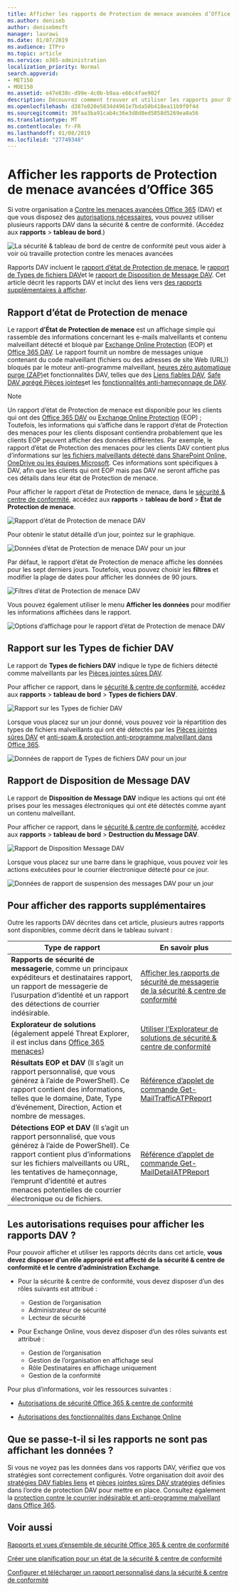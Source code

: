 ```yaml
---
title: Afficher les rapports de Protection de menace avancées d’Office 365
ms.author: deniseb
author: denisebmsft
manager: laurawi
ms.date: 01/07/2019
ms.audience: ITPro
ms.topic: article
ms.service: o365-administration
localization_priority: Normal
search.appverid:
- MET150
- MOE150
ms.assetid: e47e838c-d99e-4c0b-b9aa-e66c4fae902f
description: Découvrez comment trouver et utiliser les rapports pour Office 365 avancée contre les menaces de sécurité &amp; centre de conformité.
ms.openlocfilehash: d387e020e5834d4961e7bda50b418ea11b9f0f4d
ms.sourcegitcommit: 30faa3ba91cab4c36e3d8d8ed5858d5269ea8a56
ms.translationtype: MT
ms.contentlocale: fr-FR
ms.lasthandoff: 01/08/2019
ms.locfileid: "27749348"
---
```

# <a name="view-reports-for-office-365-advanced-threat-protection"></a>Afficher les rapports de Protection de menace avancées d’Office 365

Si votre organisation a [Contre les menaces avancées Office 365](office-365-atp.md) (DAV) et que vous disposez des [autorisations nécessaires](#what-permissions-are-needed-to-view-these-reports), vous pouvez utiliser plusieurs rapports DAV dans la sécurité &amp; centre de conformité. (Accédez aux **rapports** \> **tableau de bord**.)
  
![La sécurité &amp; tableau de bord de centre de conformité peut vous aider à voir où travaille protection contre les menaces avancées](media/6b213d34-adbb-44af-8549-be9a7e2db087.png)
  
Rapports DAV incluent le [rapport d’état de Protection de menace](#threat-protection-status-report), le [rapport de Types de fichiers DAV](#atp-file-types-report)et le [rapport de Disposition de Message DAV](#atp-message-disposition-report). Cet article décrit les rapports DAV et inclut des liens vers [des rapports supplémentaires à afficher](#additional-reports-to-view).
  
## <a name="threat-protection-status-report"></a>Rapport d’état de Protection de menace

Le rapport **d’État de Protection de menace** est un affichage simple qui rassemble des informations concernant les e-mails malveillants et contenu malveillant détecté et bloqué par [Exchange Online Protection](eop/exchange-online-protection-overview.md) (EOP) et [Office 365 DAV](office-365-atp.md). Le rapport fournit un nombre de messages unique contenant du code malveillant (fichiers ou des adresses de site Web (URL)) bloqués par le moteur anti-programme malveillant, [heures zéro automatique purge (ZAP)](zero-hour-auto-purge.md)et fonctionnalités DAV, telles que des [Liens fiables DAV](atp-safe-links.md), [Safe DAV agrégé Pièces jointes](atp-safe-attachments.md)et les [fonctionnalités anti-hameçonnage de DAV](atp-anti-phishing.md).

> [!NOTE]
> Un rapport d’état de Protection de menace est disponible pour les clients qui ont des [Office 365 DAV](office-365-atp.md) ou [Exchange Online Protection](eop/exchange-online-protection-eop.md) (EOP) ; Toutefois, les informations qui s’affiche dans le rapport d’état de Protection des menaces pour les clients disposant contiendra probablement que les clients EOP peuvent afficher des données différentes. Par exemple, le rapport d’état de Protection des menaces pour les clients DAV contient plus d’informations sur [les fichiers malveillants détecté dans SharePoint Online, OneDrive ou les équipes Microsoft](atp-for-spo-odb-and-teams.md). Ces informations sont spécifiques à DAV, afin que les clients qui ont EOP mais pas DAV ne seront affiche pas ces détails dans leur état de Protection de menace.
  
Pour afficher le rapport d’état de Protection de menace, dans le [sécurité &amp; centre de conformité](https://security.microsoft.com), accédez aux **rapports** \> **tableau de bord** \> **État de Protection de menace**.
  
![Rapport d’état de Protection de menace DAV](media/6bdd41eb-62e0-423b-9fd4-d1d5baf0cbd5.png)
  
Pour obtenir le statut détaillé d’un jour, pointez sur le graphique.
  
![Données d’état de Protection de menace DAV pour un jour](media/d5c2c6ad-c002-4985-a032-c866e46fdea8.png)
  
Par défaut, le rapport d’état de Protection de menace affiche les données pour les sept derniers jours. Toutefois, vous pouvez choisir les **filtres** et modifier la plage de dates pour afficher les données de 90 jours. 
  
![Filtres d’état de Protection de menace DAV](media/4f703369-642b-402b-9758-b9c828283410.png)
  
Vous pouvez également utiliser le menu **Afficher les données** pour modifier les informations affichées dans le rapport. 
  
![Options d’affichage pour le rapport d’état de Protection de menace DAV](media/4959bf8c-d192-4542-b00b-184e101e7513.png)
  
## <a name="atp-file-types-report"></a>Rapport sur les Types de fichier DAV

Le rapport de **Types de fichiers DAV** indique le type de fichiers détecté comme malveillants par les [Pièces jointes sûres DAV](atp-safe-attachments.md).
  
Pour afficher ce rapport, dans le [sécurité &amp; centre de conformité](https://security.microsoft.com), accédez aux **rapports** \> **tableau de bord** \> **Types de fichiers DAV**.
  
![Rapport sur les Types de fichier DAV](media/6e3f5d33-79aa-4b2d-938c-6ef135d9e54c.png)
  
Lorsque vous placez sur un jour donné, vous pouvez voir la répartition des types de fichiers malveillants qui ont été détectés par les [Pièces jointes sûres DAV](atp-safe-attachments.md) et [anti-spam &amp; protection anti-programme malveillant dans Office 365](anti-spam-and-anti-malware-protection.md).
  
![Données de rapport de Types de fichiers DAV pour un jour](media/10d18428-699a-41d2-a73e-be3a8214ada1.png)
  
## <a name="atp-message-disposition-report"></a>Rapport de Disposition de Message DAV

Le rapport de **Disposition de Message DAV** indique les actions qui ont été prises pour les messages électroniques qui ont été détectés comme ayant un contenu malveillant. 
  
Pour afficher ce rapport, dans le [sécurité &amp; centre de conformité](https://security.microsoft.com), accédez aux **rapports** \> **tableau de bord** \> **Destruction du Message DAV**.
  
![Rapport de Disposition Message DAV](media/b0ff65c4-53d3-496d-bafa-8937a5eb69e5.png)
  
Lorsque vous placez sur une barre dans le graphique, vous pouvez voir les actions exécutées pour le courrier électronique détecté pour ce jour.
  
![Données de rapport de suspension des messages DAV pour un jour](media/68d2beb8-4b30-48c4-8ba6-5e8ab88ae456.png)
  
## <a name="additional-reports-to-view"></a>Pour afficher des rapports supplémentaires

Outre les rapports DAV décrites dans cet article, plusieurs autres rapports sont disponibles, comme décrit dans le tableau suivant :


|Type de rapport  |En savoir plus  |
|---------|---------|
|**Rapports de sécurité de messagerie**, comme un principaux expéditeurs et destinataires rapport, un rapport de messagerie de l’usurpation d’identité et un rapport des détections de courrier indésirable. | [Afficher les rapports de sécurité de messagerie de la sécurité &amp; centre de conformité](view-email-security-reports.md)        |
|**Explorateur de solutions** (également appelé Threat Explorer, il est inclus dans [Office 365 menaces](office-365-ti.md))     | [Utiliser l’Explorateur de solutions de sécurité &amp; centre de conformité](use-explorer-in-security-and-compliance.md)        |
|**Résultats EOP et DAV** (Il s’agit un rapport personnalisé, que vous générez à l’aide de PowerShell). Ce rapport contient des informations, telles que le domaine, Date, Type d’événement, Direction, Action et nombre de messages.  | [Référence d’applet de commande Get-MailTrafficATPReport](https://docs.microsoft.com/powershell/module/exchange/advanced-threat-protection/get-mailtrafficatpreport?view=exchange-ps) |
|**Détections EOP et DAV** (Il s’agit un rapport personnalisé, que vous générez à l’aide de PowerShell). Ce rapport contient plus d’informations sur les fichiers malveillants ou URL, les tentatives de hameçonnage, l’emprunt d’identité et autres menaces potentielles de courrier électronique ou de fichiers.   | [Référence d’applet de commande Get-MailDetailATPReport](https://docs.microsoft.com/powershell/module/exchange/advanced-threat-protection/get-maildetailatpreport?view=exchange-ps)        |

  
## <a name="what-permissions-are-needed-to-view-the-atp-reports"></a>Les autorisations requises pour afficher les rapports DAV ?

Pour pouvoir afficher et utiliser les rapports décrits dans cet article, **vous devez disposer d’un rôle approprié est affecté de la sécurité &amp; centre de conformité et le centre d’administration Exchange**.

- Pour la sécurité &amp; centre de conformité, vous devez disposer d’un des rôles suivants est attribué :
    - Gestion de l’organisation
    - Administrateur de sécurité
    - Lecteur de sécurité

- Pour Exchange Online, vous devez disposer d’un des rôles suivants est attribué :
    - Gestion de l’organisation
    - Gestion de l’organisation en affichage seul
    - Rôle Destinataires en affichage uniquement
    - Gestion de la conformité

Pour plus d’informations, voir les ressources suivantes :

- [Autorisations de sécurité Office 365 &amp; centre de conformité](permissions-in-the-security-and-compliance-center.md)

- [Autorisations des fonctionnalités dans Exchange Online](https://docs.microsoft.com/exchange/permissions-exo/feature-permissions)
   
## <a name="what-if-the-reports-arent-showing-data"></a>Que se passe-t-il si les rapports ne sont pas affichant les données ?

Si vous ne voyez pas les données dans vos rapports DAV, vérifiez que vos stratégies sont correctement configurés. Votre organisation doit avoir des [stratégies DAV fiables liens](set-up-atp-safe-links-policies.md) et [pièces jointes sûres DAV stratégies](set-up-atp-safe-attachments-policies.md) définies dans l’ordre de protection DAV pour mettre en place. Consultez également la [protection contre le courrier indésirable et anti-programme malveillant dans Office 365](anti-spam-and-anti-malware-protection.md).
  
## <a name="related-topics"></a>Voir aussi

[Rapports et vues d’ensemble de sécurité Office 365 &amp; centre de conformité](reports-and-insights-in-security-and-compliance.md)
  
[Créer une planification pour un état de la sécurité &amp; centre de conformité](create-a-schedule-for-a-report.md)
  
[Configurer et télécharger un rapport personnalisé dans la sécurité &amp; centre de conformité](set-up-and-download-a-custom-report.md)
  

